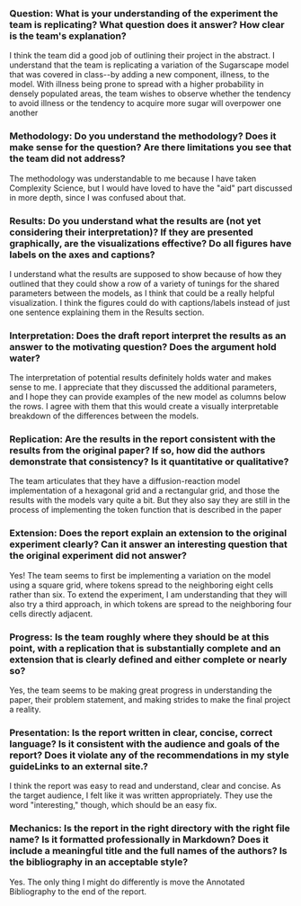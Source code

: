 ### Question:  What is your understanding of the experiment the team is replicating?  What question does it answer?  How clear is the team's explanation?

I think the team did a good job of outlining their project in the abstract. I understand that the team is replicating a variation of the Sugarscape model that was covered in class--by adding a new component, illness, to the model. With illness being prone to spread with a higher probability in densely populated areas, the team wishes to observe whether the tendency to avoid illness or the tendency to acquire more sugar will overpower one another 

### Methodology: Do you understand the methodology?  Does it make sense for the question?  Are there limitations you see that the team did not address?

The methodology was understandable to me because I have taken Complexity Science, but I would have loved to have the "aid" part discussed in more depth, since I was confused about that. 

### Results: Do you understand what the results are (not yet considering their interpretation)?  If they are presented graphically, are the visualizations effective?  Do all figures have labels on the axes and captions?

I understand what the results are supposed to show because of how they outlined that they could show a row of a variety of tunings for the shared parameters between the models, as I think that could be a really helpful visualization. 
I think the figures could do with captions/labels instead of just one sentence explaining them in the Results section.

### Interpretation: Does the draft report interpret the results as an answer to the motivating question?  Does the argument hold water?

The interpretation of potential results definitely holds water and makes sense to me. 
I appreciate that they discussed the additional parameters, and I hope they can provide examples of the new model as columns below the rows. I agree with them that this would create a visually interpretable breakdown of the differences between the models.

### Replication: Are the results in the report consistent with the results from the original paper?  If so, how did the authors demonstrate that consistency?  Is it quantitative or qualitative?

The team articulates that they have a diffusion-reaction model implementation of a hexagonal grid and a rectangular grid, and those the results with the models vary quite a bit. 
But they also say they are still in the process of implementing the token function that is described in the paper


### Extension: Does the report explain an extension to the original experiment clearly?  Can it answer an interesting question that the original experiment did not answer?

Yes! The team seems to first be implementing a variation on the model using a square grid, where tokens spread to the neighboring eight cells rather than six. To extend the experiment, I am understanding that they will also try a third approach, in which tokens are spread to the neighboring four cells directly adjacent.


### Progress: Is the team roughly where they should be at this point, with a replication that is substantially complete and an extension that is clearly defined and either complete or nearly so?

Yes, the team seems to be making great progress in understanding the paper, their problem statement, and making strides to make the final project a reality.

### Presentation: Is the report written in clear, concise, correct language?  Is it consistent with the audience and goals of the report?  Does it violate any of the recommendations in my style guideLinks to an external site.?

I think the report was easy to read and understand, clear and concise. As the target audience, I felt like it was written appropriately. They use the word "interesting," though, which should be an easy fix.

### Mechanics: Is the report in the right directory with the right file name?  Is it formatted professionally in Markdown?  Does it include a meaningful title and the full names of the authors?  Is the bibliography in an acceptable style? 

Yes. The only thing I might do differently is move the Annotated Bibliography to the end of the report.
